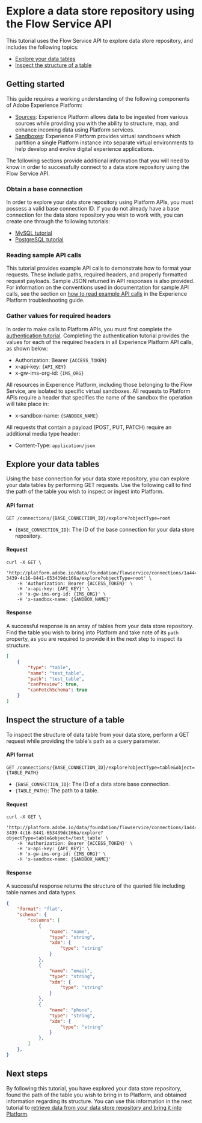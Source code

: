 # Explore a data store repository using the Flow Service API

This tutorial uses the Flow Service API to explore data store repository, and includes the following topics:

* [Explore your data tables](#explore-your-data-tables)
* [Inspect the structure of a table](#inspect-the-structure-of-a-table)

## Getting started

This guide requires a working understanding of the following components of Adobe Experience Platform:

* [Sources](../../../technical_overview/acp_connectors_overview/acp-connectors-overview.md): Experience Platform allows data to be ingested from various sources while providing you with the ability to structure, map, and enhance incoming data using Platform services.
* [Sandboxes](../../../technical_overview/sandboxes/sandboxes-overview.md): Experience Platform provides virtual sandboxes which partition a single Platform instance into separate virtual environments to help develop and evolve digital experience applications.

The following sections provide additional information that you will need to know in order to successfully connect to a data store repository using the Flow Service API.

### Obtain a base connection

In order to explore your data store repository using Platform APIs, you must possess a valid base connection ID. If you do not already have a base connection for the data store repository you wish to work with, you can create one through the following tutorials:

* [MySQL tutorial](./mysql-db-api-tutorial.md)
* [PostgreSQL tutorial](./psql-api-tutorial.md)

### Reading sample API calls

This tutorial provides example API calls to demonstrate how to format your requests. These include paths, required headers, and properly formatted request payloads. Sample JSON returned in API responses is also provided. For information on the conventions used in documentation for sample API calls, see the section on [how to read example API calls](../../../../technical_overview/platform_faq_and_troubleshooting/platform_faq_and_troubleshooting.md#how-do-i-format-an-api-request) in the Experience Platform troubleshooting guide.

### Gather values for required headers

In order to make calls to Platform APIs, you must first complete the [authentication tutorial](../../../authenticate_to_acp_tutorial/authenticate_to_acp_tutorial.md). Completing the authentication tutorial provides the values for each of the required headers in all Experience Platform API calls, as shown below:

*   Authorization: Bearer `{ACCESS_TOKEN}`
*   x-api-key: `{API_KEY}`
*   x-gw-ims-org-id: `{IMS_ORG}`

All resources in Experience Platform, including those belonging to the Flow Service, are isolated to specific virtual sandboxes. All requests to Platform APIs require a header that specifies the name of the sandbox the operation will take place in:

*   x-sandbox-name: `{SANDBOX_NAME}`

All requests that contain a payload (POST, PUT, PATCH) require an additional media type header:

*   Content-Type: `application/json`

## Explore your data tables

Using the base connection for your data store repository, you can explore your data tables by performing GET requests. Use the following call to find the path of the table you wish to inspect or ingest into Platform.

#### API format

```http
GET /connections/{BASE_CONNECTION_ID}/explore?objectType=root
```

*   `{BASE_CONNECTION_ID}`: The ID of the base connection for your data store repository.

#### Request

```shell
curl -X GET \
    'http://platform.adobe.io/data/foundation/flowservice/connections/1a444165-3439-4c16-8441-653439dc166a/explore?objectType=root' \
    -H 'Authorization: Bearer {ACCESS_TOKEN}' \
    -H 'x-api-key: {API_KEY}' \
    -H 'x-gw-ims-org-id: {IMS_ORG}' \
    -H 'x-sandbox-name: {SANDBOX_NAME}'
```

#### Response

A successful response is an array of tables from your data store repository. Find the table you wish to bring into Platform and take note of its `path` property, as you are required to provide it in the next step to inspect its structure.

```json
[
    {
        "type": "table",
        "name": "test_table",
        "path": "test_table",
        "canPreview": true,
        "canFetchSchema": true
    }
]
```

## Inspect the structure of a table

To inspect the structure of data table from your data store, perform a GET request while providing the table's path as a query parameter.

#### API format

```http
GET /connections/{BASE_CONNECTION_ID}/explore?objectType=table&object={TABLE_PATH}
```

*   `{BASE_CONNECTION_ID}`: The ID of a data store base connection.
*   `{TABLE_PATH}`: The path to a table.

#### Request

```shell
curl -X GET \
    'http://platform.adobe.io/data/foundation/flowservice/connections/1a444165-3439-4c16-8441-653439dc166a/explore?objectType=table&object=/test_table' \
    -H 'Authorization: Bearer {ACCESS_TOKEN}' \
    -H 'x-api-key: {API_KEY}' \
    -H 'x-gw-ims-org-id: {IMS_ORG}' \
    -H 'x-sandbox-name: {SANDBOX_NAME}'
```

#### Response

A successful response returns the structure of the queried file including table names and data types.

```json
{
    "format": "flat",
    "schema": {
        "columns": [
            {
                "name": "name",
                "type": "string",
                "xdm": {
                    "type": "string"
                }
            },
            {
                "name": "email",
                "type": "string",
                "xdm": {
                    "type": "string"
                }
            },
            {
                "name": "phone",
                "type": "string",
                "xdm": {
                    "type": "string"
                }
            },
        ]
    },
}
```

## Next steps

By following this tutorial, you have explored your data store repository, found the path of the table you wish to bring in to Platform, and obtained information regarding its structure. You can use this information in the next tutorial to [retrieve data from your data store repository and bring it into Platform](./retrieve-data-store-api-tutorial.md).